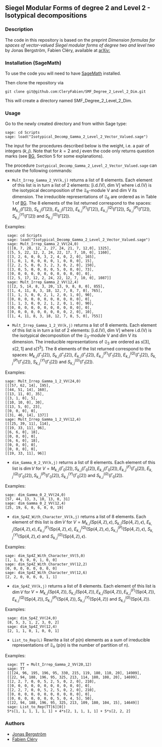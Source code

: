 ## Siegel Modular Forms of degree 2  and Level 2 - Isotypical decompositions
 
### Description

The code in this repository is based on the preprint 
*Dimension formulas for spaces of vector-valued Siegel modular forms of degree two and level two*
by Jonas Bergström, Fabien Cléry, available at [arXiv:](https://arxiv.org)

### Installation (SageMath)

To use the code you will need to have
[SageMath](https://www.sagemath.org) installed.

Then clone the repository via
```
git clone git@github.com:CleryFabien/SMF_Degree_2_Level_2_Dim.git
```
This will create a directory named SMF_Degree_2_Level_2_Dim.

### Usage

Go to the newly created directory and from within Sage type: 
```
sage: cd Scripts
sage: load("Isotypical_Decomp_Gamma_2_Level_2_Vector_Valued.sage")
```

The input for the procedures described below is the weight, i.e. a pair of 
integers $`(k,j)`$. Note that for $`k=2`$ and $`j`$ even  the code only returns question marks 
(see [BG](https://arxiv.org), Section 5 for some explanations).


The procedure ``Isotypical_Decomp_Gamma_2_Level_2_Vector_Valued.sage`` can 
execute the following commands:
 
- ``Mult_Irrep_Gamma_2_VV(k,j)`` returns a list of 8 elements. 
Each element of this list is in turn a list of 2 elements: [i.d.(V), dim V]
where i.d.(V) is the isotypical decomposition of the $`\mathfrak{S}_6`$-module V and 
dim V its dimension. The irreducible representations of $`\mathfrak{S}_6`$ 
are ordered as in Table 1 of [BG](https://arxiv.org). The 8 elements 
of the list returned correspond to the spaces: 
$`M_{k,j}(\Gamma[2])`$, $`S_{k,j}(\Gamma[2])`$, $`E_{k,j}(\Gamma[2])`$, $`E^{(F)}_{k,j}(\Gamma[2])`$, 
$`E^{(Q)}_{k,j}(\Gamma[2])`$, $`S^{(P)}_{k,j}(\Gamma[2])`$, $`S^{(Y)}_{k,j}(\Gamma[2])`$ and 
$`S^{(G)}_{k,j}(\Gamma[2])`$.
 
Examples:
    
     sage: cd Scripts
     sage: load("Isotypical_Decomp_Gamma_2_Level_2_Vector_Valued.sage")
     sage: Mult_Irrep_Gamma_2_VV(24,0)
     [[[8, 7, 28, 12, 2, 27, 24, 21, 7, 12,0], 1325],
     [[5, 5, 22, 12, 2, 24, 22, 17, 7, 10, 0], 1160],
     [[3, 2, 6, 0, 0, 3, 2, 4, 0, 2, 0], 165],
     [[1, 0, 1, 0, 0, 0, 0, 1, 0, 0, 0], 15],
     [[2, 2, 5, 0, 0, 3, 2, 3, 0, 2, 0], 150],
     [[3, 0, 5, 0, 0, 0, 0, 5, 0, 0, 0], 73],
     [[0, 0, 0, 0, 0, 0, 0, 0, 0, 0, 0], 0],
     [[2, 5, 17, 12, 2, 24, 22, 12, 7, 10, 0], 1087]]
     sage: Mult_Irrep_Gamma_2_VV(12,4)
     [[[2, 5, 14, 8, 3, 20, 13, 9, 8, 8, 0], 855],
     [[1, 4, 11, 8, 3, 18, 12, 7, 8, 7, 0], 765],
     [[1, 1, 3, 0, 0, 2, 1, 2, 0, 1, 0], 90],
     [[0, 0, 0, 0, 0, 0, 0, 0, 0, 0, 0], 0],
     [[1, 1, 3, 0, 0, 2, 1, 2, 0, 1, 0], 90],
     [[0, 0, 0, 0, 0, 0, 0, 0, 0, 0, 0], 0],
     [[0, 0, 0, 0, 0, 0, 0, 0, 0, 2, 0], 10],
     [[1, 4, 11, 8, 3, 18, 12, 7, 8, 5, 0], 755]]
    
- ``Mult_Irrep_Gamma_1_2_VV(k,j)`` returns a list of 8 elements. 
Each element of this list is in turn a list of 2 elements: [i.d.(V), dim V]
where i.d.(V) is the isotypical decomposition of the $`\mathfrak{S}_3`$-module V and 
dim V its dimension. The irreducible representations of $`\mathfrak{S}_3`$ 
are ordered as $`s[3]`$, $`s[2,1]`$ and $`s[1^3]`$. The 8 elements 
of the list returned correspond to the spaces: 
$`M_{k,j}(\Gamma_1[2])`$, $`S_{k,j}(\Gamma_1[2])`$, $`E_{k,j}(\Gamma_1[2])`$, $`E^{(F)}_{k,j}(\Gamma_1[2])`$, 
$`E^{(Q)}_{k,j}(\Gamma_1[2])`$, $`S^{(P)}_{k,j}(\Gamma_1[2])`$, $`S^{(Y)}_{k,j}(\Gamma_1[2])`$ and 
$`S^{(G)}_{k,j}(\Gamma_1[2])`$.

Examples:

    sage: Mult_Irrep_Gamma_1_2_VV(24,0)
    [[[57, 62, 14], 195],
    [[44, 51, 14], 160],
    [[13, 11, 0], 35],
    [[3, 1, 0], 5],
    [[10, 10, 0], 30],
    [[13, 5, 0], 23],
    [[0, 0, 0], 0],
    [[31, 46, 14], 137]]
    sage: Mult_Irrep_Gamma_1_2_VV(12,4)
    [[[25, 39, 11], 114],
    [[19, 33, 11], 96],
    [[6, 6, 0], 18],
    [[0, 0, 0], 0],
    [[6, 6, 0], 18],
    [[0, 0, 0], 0],
    [[0, 0, 0], 0],
    [[19, 33, 11], 96]]

- ``dim_Gamma_0_2_VV(k,j)`` returns a list of 8 elements. Each element
of this list is $`\dim V`$ for $`V=M_{k,j}(\Gamma_0[2]), S_{k,j}(\Gamma_0[2]), E_{k,j}(\Gamma_0[2]), E^{(F)}_{k,j}(\Gamma_0[2]),`$ 
$`E^{(Q)}_{k,j}(\Gamma_0[2]), S^{(P)}_{k,j}(\Gamma_0[2]), S^{(Y)}_{k,j}(\Gamma_0[2])`$ and 
$`S^{(G)}_{k,j}(\Gamma_0[2])`$. 

Examples:

    sage: dim_Gamma_0_2_VV(24,0)
    [57, 44, 13, 3, 10, 13, 0, 31]
    sage: dim_Gamma_0_2_VV(12,4)
    [25, 19, 6, 0, 6, 0, 0, 19]

- ``dim_Sp4Z_With_Character_VV(k,j)`` returns a list of 8 elements.
Each element of this list is $`\dim V`$ for $`V=M_{k,j}(\text{Sp}(4,\mathbb{Z}),\epsilon), S_{k,j}(\text{Sp}(4,\mathbb{Z}),\epsilon),`$ 
$`E_{k,j}(\text{Sp}(4,\mathbb{Z}),\epsilon), E^{(F)}_{k,j}(\text{Sp}(4,\mathbb{Z}),\epsilon),`$ 
$`E^{(Q)}_{k,j}(\text{Sp}(4,\mathbb{Z}),\epsilon), S^{(P)}_{k,j}(\text{Sp}(4,\mathbb{Z}),\epsilon),`$ 
$`S^{(Y)}_{k,j}(\text{Sp}(4,\mathbb{Z}),\epsilon)`$ and $`S^{(G)}_{k,j}(\text{Sp}(4,\mathbb{Z}),\epsilon)`$.

Examples:
    
    sage: dim_Sp4Z_With_Character_VV(5,0)
    [1, 1, 0, 0, 0, 1, 0, 0]
    sage: dim_Sp4Z_With_Character_VV(12,2)
    [0, 0, 0, 0, 0, 0, 0, 0]
    sage: dim_Sp4Z_With_Character_VV(12,6)
    [2, 2, 0, 0, 0, 0, 1, 1] 

- ``dim_Sp4Z_VV(k,j)`` returns a list of 8 elements. Each element
of this list is $`\dim V`$ for $`V=M_{k,j}(\text{Sp}(4,\mathbb{Z})), S_{k,j}(\text{Sp}(4,\mathbb{Z})), E_{k,j}(\text{Sp}(4,\mathbb{Z})), E^{(F)}_{k,j}(\text{Sp}(4,\mathbb{Z})),`$ 
$`E^{(Q)}_{k,j}(\text{Sp}(4,\mathbb{Z})), S^{(P)}_{k,j}(\text{Sp}(4,\mathbb{Z})), S^{(Y)}_{k,j}(\text{Sp}(4,\mathbb{Z}))`$ and 
$`S^{(G)}_{k,j}(\text{Sp}(4,\mathbb{Z}))`$. 

Examples:

     sage: dim_Sp4Z_VV(24,0)
     [8, 5, 3, 1, 2, 3, 0, 2]
     sage: dim_Sp4Z_VV(12,4)
     [2, 1, 1, 0, 1, 0, 0, 1]

- ``List_to_Rep(L)`` Rewrite a list of p(n) elements as a sum of irreducible representations of $`\mathfrak{S}_n`$  (p(n) is the number of partition of n).
 

Examples:

     sage: TT = Mult_Irrep_Gamma_2_VV(20,12)
     sage: TT
     [[[24, 96, 195, 196, 95, 330, 215, 119, 180, 110, 20], 14909],
     [[22, 94, 188, 196, 95, 325, 213, 114, 180, 108, 20], 14699],
     [[2, 2, 7, 0, 0, 5, 2, 5, 0, 2, 0], 210],
     [[0, 0, 0, 0, 0, 0, 0, 0, 0, 0, 0], 0],
     [[2, 2, 7, 0, 0, 5, 2, 5, 0, 2, 0], 210],
     [[0, 0, 0, 0, 0, 0, 0, 0, 0, 0, 0], 0],
     [[0, 0, 0, 0, 0, 0, 0, 5, 0, 4, 5], 50],
     [[22, 94, 188, 196, 95, 325, 213, 109, 180, 104, 15], 14649]]
     sage: List_to_Rep(TT[6][0])
     5*s[1, 1, 1, 1, 1, 1] + 4*s[2, 1, 1, 1, 1] + 5*s[2, 2, 2]

### Authors

* [Jonas Bergström](https://www.su.se/english/profiles/jonab-1.190994) 
* [Fabien Cléry](https://vivo.brown.edu/display/fclery) 
